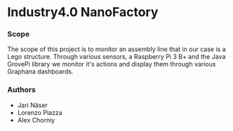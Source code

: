 # Industry4.0 NanoFactory

### Scope

The scope of this project is to monitor an assembly line that in our case is a Lego structure.
Through various sensors, a Raspberry Pi 3 B+ and the Java GrovePi library we monitor it's actions and display them through various Graphana dashboards.

### Authors
* Jari Näser
* Lorenzo Piazza
* Alex Chorniy
